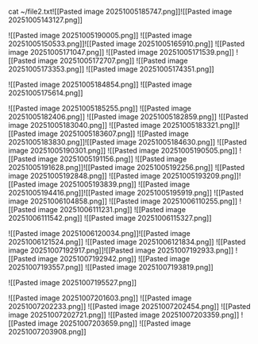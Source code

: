 cat ~/file2.txt![[Pasted image 20251005185747.png]]![[Pasted image 20251005143127.png]]

![[Pasted image 20251005190005.png]]
![[Pasted image 20251005150533.png]]![[Pasted image 20251005165910.png]]
![[Pasted image 20251005171047.png]]
![[Pasted image 20251005171539.png]]
![[Pasted image 20251005172707.png]]
![[Pasted image 20251005173353.png]]
![[Pasted image 20251005174351.png]]

![[Pasted image 20251005184854.png]]
![[Pasted image 20251005175614.png]]

![[Pasted image 20251005185255.png]]
![[Pasted image 20251005182406.png]]
![[Pasted image 20251005182859.png]]
![[Pasted image 20251005183040.png]]
![[Pasted image 20251005183321.png]]![[Pasted image 20251005183607.png]]
![[Pasted image 20251005183830.png]]![[Pasted image 20251005184630.png]]
![[Pasted image 20251005190301.png]]
![[Pasted image 20251005190505.png]]
![[Pasted image 20251005191156.png]]
![[Pasted image 20251005191628.png]]![[Pasted image 20251005192256.png]]
![[Pasted image 20251005192848.png]]
![[Pasted image 20251005193209.png]]![[Pasted image 20251005193839.png]]
![[Pasted image 20251005194416.png]]![[Pasted image 20251005195919.png]]
![[Pasted image 20251006104858.png]]
![[Pasted image 20251006110255.png]]
![[Pasted image 20251006111231.png]]
![[Pasted image 20251006111542.png]]
![[Pasted image 20251006115327.png]]

![[Pasted image 20251006120034.png]]![[Pasted image 20251006121524.png]]
![[Pasted image 20251006121834.png]]
![[Pasted image 20251007192917.png]]![[Pasted image 20251007192933.png]]
![[Pasted image 20251007192942.png]]
![[Pasted image 20251007193557.png]]
![[Pasted image 20251007193819.png]]

![[Pasted image 20251007195527.png]]

![[Pasted image 20251007201603.png]]
![[Pasted image 20251007202233.png]]
![[Pasted image 20251007202454.png]]
![[Pasted image 20251007202721.png]]
![[Pasted image 20251007203359.png]]
![[Pasted image 20251007203659.png]]
![[Pasted image 20251007203908.png]]